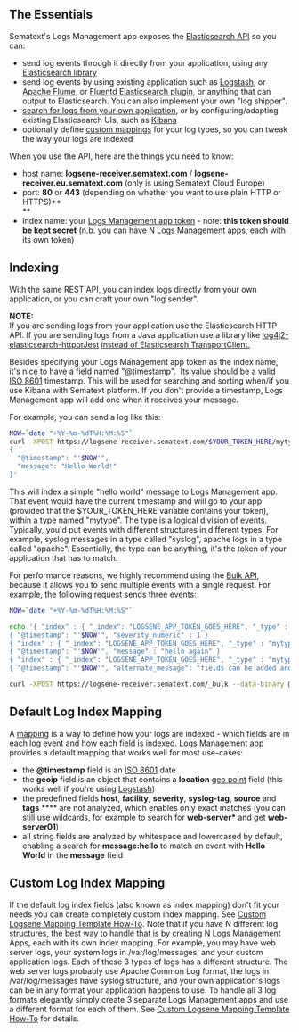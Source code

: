 ## The Essentials

Sematext's Logs Management app exposes the [Elasticsearch API](http://www.elasticsearch.org/guide/reference/api/) so you can:

  - send log events through it directly from your application, using
    any [Elasticsearch library](http://www.elasticsearch.org/guide/en/elasticsearch/client/community/current/clients.html)
  - send log events by using existing application such as
    [Logstash](logstash), or [Apache Flume](http://flume.apache.org/), or [Fluentd Elasticsearch plugin](https://github.com/uken/fluent-plugin-elasticsearch), or anything that can output to Elasticsearch. You can also implement your own "log shipper".
  - [search for logs from your own application](search-through-the-elasticsearch-api), or by configuring/adapting existing Elasticsearch UIs, such as [Kibana](faq/#can-i-run-kibana-4-locally-and-point-it-to-logsene)
  - optionally define [custom mappings](http://www.elasticsearch.org/guide/reference/mapping/) for
    your log types, so you can tweak the way your logs are indexed

When you use the API, here are the things you need to know:

  - host name: **logsene-receiver.sematext.com** / **logsene-receiver.eu.sematext.com** (only is using Sematext Cloud Europe)
  - port: **80** or **443** (depending on whether you want to use plain HTTP or HTTPS)**  
    **
  - index name: your [Logs Management app token](https://apps.sematext.com/ui/logs) -
    note: **this token should be kept secret** (n.b. you can have N Logs Management apps, each with its own token)

## Indexing

With the same REST API, you can index logs directly from your own
application, or you can craft your own "log sender".

**NOTE:**  
If you are sending logs from your application use the Elasticsearch HTTP
API. If you are sending logs from a Java application use a library like
[log4j2-elasticsearch-http](https://github.com/jprante/log4j2-elasticsearch-http)[or](https://github.com/jprante/log4j2-elasticsearch-http)[Jest](https://github.com/searchbox-io/Jest) [instead of Elasticsearch TransportClient.](https://github.com/jprante/log4j2-elasticsearch-http)

  

Besides specifying your Logs Management app token as the index name, it's nice
to have a field named "@timestamp".  Its value should be a valid
[ISO 8601](http://en.wikipedia.org/wiki/ISO_8601) timestamp. This will
be used for searching and sorting when/if you use Kibana with Sematext platform.
If you don't provide a timestamp, Logs Management app will add one when it receives
your message.

For example, you can send a log like this:

``` bash
NOW=`date "+%Y-%m-%dT%H:%M:%S"`
curl -XPOST https://logsene-receiver.sematext.com/$YOUR_TOKEN_HERE/mytype/ -d '
{
  "@timestamp": "'$NOW'",
  "message": "Hello World!"
}'
```

This will index a simple "hello world" message to Logs Management app. That event
would have the current timestamp and will go to your app
(provided that the $YOUR\_TOKEN\_HERE variable contains your token),
within a type named "mytype". The type is a logical division of events.
Typically, you'd put events with different structures in different
types. For example, syslog messages in a type called "syslog", apache
logs in a type called "apache". Essentially, the type can be anything,
it's the token of your application that has to match.

For performance reasons, we highly recommend using the [Bulk API](http://www.elasticsearch.org/guide/reference/api/bulk.html),
because it allows you to send multiple events with a single request. For
example, the following request sends three events:

``` bash
NOW=`date "+%Y-%m-%dT%H:%M:%S"`

echo '{ "index" : { "_index": "LOGSENE_APP_TOKEN_GOES_HERE", "_type" : "mytype" } }
{ "@timestamp": "'$NOW'", "severity_numeric" : 1 }
{ "index" : { "_index": "LOGSENE_APP_TOKEN_GOES_HERE", "_type" : "mytype" } }
{ "@timestamp": "'$NOW'", "message" : "hello again" }
{ "index" : { "_index": "LOGSENE_APP_TOKEN_GOES_HERE", "_type" : "mytype" } }
{ "@timestamp": "'$NOW'", "alternate_message": "fields can be added and removed at will" }' > req

curl -XPOST https://logsene-receiver.sematext.com/_bulk --data-binary @req; echo
```

## Default Log Index Mapping

A
[mapping](https://www.elastic.co/guide/en/elasticsearch/reference/current/glossary.html#mapping)
is a way to define how your logs are indexed - which fields are in each
log event and how each field is indexed. Logs Management app provides a default
mapping that works well for most use-cases:

  - the **@timestamp** field is an
    [ISO 8601](http://en.wikipedia.org/wiki/ISO_8601) date
  - the **geoip** field is an object that contains a **location** [geo point](https://www.elastic.co/guide/en/elasticsearch/reference/current/geo-point.html)
    field (this works well if you're using
    [Logstash](logstash))
  - the predefined fields **host**, **facility**, **severity**,
    **syslog-tag**, **source** and **tags** **** are not analyzed, which
    enables only exact matches (you can still use wildcards, for example
    to search for **web-server\*** and get **web-server01**)
  - all string fields are analyzed by whitespace and lowercased by
    default, enabling a search for **message:hello** to match an event
    with **Hello World** in the **message** field

## Custom Log Index Mapping

If the default log index fields (also known as index mapping) don't fit
your needs you can create completely custom index mapping. See [Custom Logsene Mapping Template How-To](http://blog.sematext.com/2015/01/20/custom-elasticsearch-index-templates-in-logsene/).
 Note that if you have N different log structures, the best way to
handle that is by creating N Logs Management Apps, each with its own index
mapping. For example, you may have web server logs, your system logs in
/var/log/messages, and your custom application logs. Each of these 3
types of logs has a different structure. The web server logs probably
use Apache Common Log format, the logs in /var/log/messages have syslog
structure, and your own application's logs can be in any format your
application happens to use. To handle all 3 log formats elegantly
simply create 3 separate Logs Management apps and use a different format for
each of them. See [Custom Logsene Mapping Template How-To](http://blog.sematext.com/2015/01/20/custom-elasticsearch-index-templates-in-logsene/) for details.
